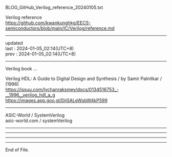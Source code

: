   
BLOG_GitHub_Verilog_reference_20240105.txt  
  
Verilog reference  
  https://github.com/kwankunghkg/EECS-semiconductors/blob/main/IC/Verilog/reference.md  
  
  
----------------------------------------  
  
updated  
last : 2024-01-05_02:14(UTC+8)  
prev : 2024-01-05_02:14(UTC+8)  
  
----------------------------------------  
  
Verilog book ...  
  
Verilog HDL: A Guide to Digital Design and Synthesis / by Samir Palnitkar / (1996)  
  https://issuu.com/lychanraksmey/docs/0134516753_-__1996__verilog_hdl_a_g  
  https://images.app.goo.gl/DijSALeWsbW4kP599  
  
  
----------------------------------------  
  
ASIC-World / SystemVerilog  
  asic-world.com / systemVerilog  
  
  
----------------------------------------  
  
  
----------------------------------------  
  
  
----------------------------------------  
  
  
----------------------------------------  
End of File.  

